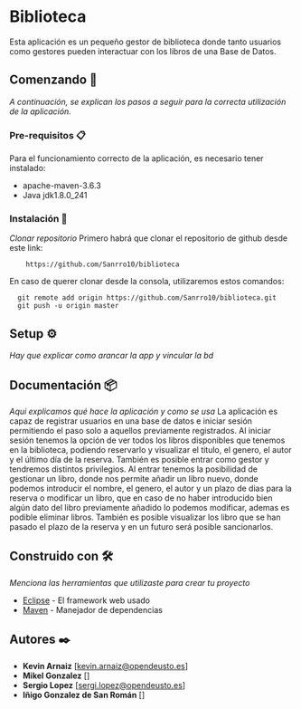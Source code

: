 # Biblioteca

Esta aplicación es un pequeño gestor de biblioteca donde tanto usuarios como gestores pueden interactuar con los libros de una Base de Datos.

## Comenzando 🚀

_A continuación, se explican los pasos a seguir para la correcta utilización de la aplicación._


### Pre-requisitos 📋

Para el funcionamiento correcto de la aplicación, es necesario tener instalado:
  - apache-maven-3.6.3
  - Java jdk1.8.0_241

### Instalación 🔧

_Clonar repositorio_
  Primero habrá que clonar el repositorio de github desde este link:
```
    https://github.com/Sanrro10/biblioteca
```
  En caso de querer clonar desde la consola, utilizaremos estos comandos:
```
  git remote add origin https://github.com/Sanrro10/biblioteca.git
  git push -u origin master
  ```

## Setup ⚙️

_Hay que explicar como arancar la app y vincular la bd_



## Documentación 📦

_Aqui explicamos qué hace la aplicación y como se usa_
La aplicación es capaz de registrar usuarios en una base de datos e iniciar sesión permitiendo el paso solo a aquellos previamente registrados. Al iniciar sesión tenemos la opción de ver todos los libros disponibles que tenemos en la biblioteca, podiendo reservarlo y visualizar el titulo, el genero, el autor y el último día de la reserva. También es posible entrar como gestor y tendremos distintos privilegios. Al entrar tenemos la posibilidad de gestionar un libro, donde nos permite añadir un libro nuevo, donde podemos introducir el nombre, el genero, el autor y un plazo de dias para la reserva o modificar un libro, que en caso de no haber introducido bien algún dato del libro previamente añadido lo podemos modificar, ademas es podible eliminar libros. También es posible visualizar los libro que se han pasado el plazo de la reserva y en un futuro será posible sancionarlos. 

## Construido con 🛠️

_Menciona las herramientas que utilizaste para crear tu proyecto_

* [Eclipse](https://www.eclipse.org/) - El framework web usado
* [Maven](https://maven.apache.org/) - Manejador de dependencias


## Autores ✒️

* **Kevin Arnaiz**  [kevin.arnaiz@opendeusto.es]
* **Mikel Gonzalez**  []
* **Sergio Lopez**  [sergi.lopez@opendeusto.es]
* **Iñigo Gonzalez de San Román** []



